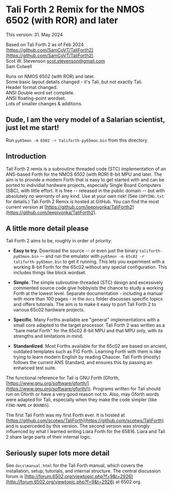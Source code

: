 # Tali Forth 2 Remix for the NMOS 6502 (with ROR) and later
This version:  31. May 2024
 
Based on Tali Forth 2 as of Feb 2024.
[https://github.com/SamCoVT/TaliForth2](https://github.com/SamCoVT/TaliForth2).  
Scot W. Stevenson <scot.stevenson@gmail.com>  
Sam Colwell  

Runs on NMOS 6502 (with ROR) and later.  
Some basic layout details changed - it's Tali, but not exactly Tali.  
Header format changed.  
ANSI Double word set complete.  
ANSI floating-point wordset.  
Lots of smaller changes & additions.  


## Dude, I am the very model of a Salarian scientist, just let me start!

Run `py65mon -m 6502 -r taliforth-py65mon.bin` from this directory.


## Introduction

Tali Forth 2 remix is a subroutine threaded code (STC) implementation of an ANS-based
Forth for the NMOS 6502 (with ROR) 8-bit MPU and later.
The aim is to provide a modern Forth that is easy
to get started with and can be ported to individial hardware projects,
especially Single Board Computers (SBC), with little effort. It is free --
released in the public domain -- but with absolutely _no warranty_ of any kind.
Use at your own risk! (See `COPYING.txt` for details.) 
Tali Forth 2 Remix is hosted at
GitHub. You can find the most current version at
[https://github.com/leepivonka/TaliForth2](https://github.com/leepivonka/TaliForth2).


## A little more detail please

Tali Forth 2 aims to be, roughly in order of priority: 

- **Easy to try.** Download the source -- or even just the binary
  `taliforth-py65mon.bin` -- and run the emulator with `py65mon -m 65c02 -r
  taliforth-py65mon.bin` to get it running. This lets you experiment with a
  working 8-bit Forth for the 65c02 without any special configuration. This
  includes things like block wordset.

- **Simple**. The simple subroutine-threaded (STC) design and excessively
  commented source code give hobbyists the chance to study a working Forth at
  the lowest level. Separate documentation - including a manual with more than
  100 pages - in the `docs` folder discusses specific topics and offers
  tutorials. The aim is to make it easy to port Tali Forth 2 to various 65c02
  hardware projects. 

- **Specific**. Many Forths available are "general" implementations with a small
  core adapted to the target processor. Tali Forth 2 was written as a "bare
  metal Forth" for the 65c02 8-bit MPU and that MPU only, with its strengths and
  limitations in mind. 

- **Standardized**. Most Forths available for the 65c02 are based on ancient,
  outdated templates such as FIG Forth. Learning Forth with them is like trying
  to learn modern English by reading Chaucer. Tali Forth (mostly) follows the
  current ANS Standard, and ensures this by passing an enhanced test suite.
  
The functional reference for Tali is GNU Forth (Gforth,
[https://www.gnu.org/software/gforth/](https://www.gnu.org/software/gforth/)).
Programs written for Tali should run on Gforth or have a very good reason not
to. Also, may Gforth words were adapted for Tali, especially when they make the
code simpler (like `FIND-NAME` or `BOUNDS`). 

The first Tali Forth was my first Forth ever. It is hosted at
[https://github.com/scotws/TaliForth](https://github.com/scotws/TaliForth) and
is superceded by this version. The second version was strongly influenced by
what I learned writing Liara Forth for the 65816. Liara and Tali 2 share large
parts of their internal logic. 


## Seriously super lots more detail 

See `docs\manual.html` for the Tali Forth manual, which covers the installation,
setup, tutorials, and internal structure. The central discussion forum is
[http://forum.6502.org/viewtopic.php?f=9&t=2926](http://forum.6502.org/viewtopic.php?f=9&t=2926)
at 6502.org.
